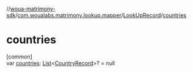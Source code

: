 //[woua-matrimony-sdk](../../../index.md)/[com.woualabs.matrimony.lookup.mapper](../index.md)/[LookUpRecord](index.md)/[countries](countries.md)

# countries

[common]\
var [countries](countries.md): [List](https://kotlinlang.org/api/latest/jvm/stdlib/kotlin.collections/-list/index.html)<[CountryRecord](../-country-record/index.md)>? = null
